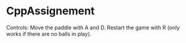 # CppAssignement

Controls:
Move the paddle with A and D.
Restart the game with R (only works if there are no balls in play).